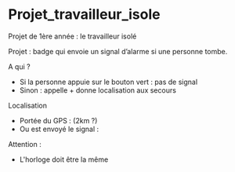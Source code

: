 # Projet_travailleur_isole
Projet de 1ère année : le travailleur isolé

Projet : badge qui envoie un signal d’alarme si une personne tombe.

A qui ? 
  - Si la personne appuie sur le bouton vert : pas de signal
  - Sinon : appelle + donne localisation aux secours

Localisation 
  - Portée du GPS : (2km ?)
  - Ou est envoyé le signal : 


Attention :
  - L'horloge doit être la même 
